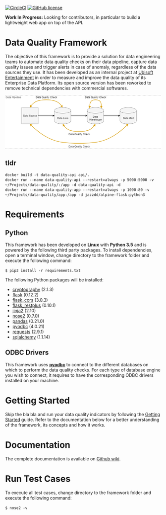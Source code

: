 [![CircleCI](https://img.shields.io/circleci/project/github/RedSparr0w/node-csgo-parser.svg?style=flat-square)](https://github.com/alexisrolland/data-quality)
[![GitHub license](https://img.shields.io/github/license/alexisrolland/data-quality.svg?style=flat-square)](https://github.com/alexisrolland/data-quality/blob/master/LICENSE)


**Work In Progress:** Looking for contributors, in particular to build a lightweight web app on top of the API.


# Data Quality Framework
The objective of this framework is to provide a solution for data engineering teams to automate data quality checks on their data pipeline, capture data quality issues and trigger alerts in case of anomaly, regardless of the data sources they use. It has been developed as an internal project at [Ubisoft Entertainment](https://www.ubisoft.com) in order to measure and improve the data quality of its Enterprise Data Platform. Its open source version has been reworked to remove technical dependencies with commercial softwares.

![Data pipeline](/doc/data_pipeline.png)

## tldr
```
docker build -t data-quality-api api/.
docker run --name data-quality-api --restart=always -p 5000:5000 -v ~/Projects/data-quality/:/app -d data-quality-api -d
docker run --name data-quality-app --restart=always -p 1090:80 -v ~/Projects/data-quality/app:/app -d jazzdd/alpine-flask:python3
```

# Requirements
## Python
This framework has been developed on **Linux** with **Python 3.5** and is powered by the following third party packages. To install dependencies, open a terminal window, change directory to the framework folder and execute the following command:

`$ pip3 install -r requirements.txt`

The following Python packages will be installed:
* [cryptography](https://cryptography.io) (2.1.3)
* [flask](http://flask.pocoo.org) (0.12.2)
* [flask_cors](http://flask-cors.readthedocs.io) (3.0.3)
* [flask_restplus](http://flask-restplus.readthedocs.io) (0.10.1)
* [jinja2](https://pypi.python.org/pypi/Jinja2) (2.10)
* [nose2](http://nose2.readthedocs.io) (0.7.0)
* [pandas](http://pandas.pydata.org) (0.21.0)
* [pyodbc](https://github.com/mkleehammer/pyodbc) (4.0.21)
* [requests](http://docs.python-requests.org) (2.9.1)
* [sqlalchemy](https://www.sqlalchemy.org) (1.1.14)

## ODBC Drivers
This framework uses **[pyodbc](https://github.com/mkleehammer/pyodbc)** to connect to the different databases on which to perform the data quality checks. For each type of database engine you wish to connect, it requires to have the corresponding ODBC drivers installed on your machine.

# Getting Started
Skip the bla bla and run your data quality indicators by following the [Getting Started](https://github.com/alexisrolland/data-quality/wiki/Getting-Started) guide. Refer to the documentation below for a better understanding of the framework, its concepts and how it works.

# Documentation
The complete documentation is available on [Github wiki](https://github.com/alexisrolland/data-quality/wiki).

# Run Test Cases
To execute all test cases, change directory to the framework folder and execute the following command:

`$ nose2 -v`
